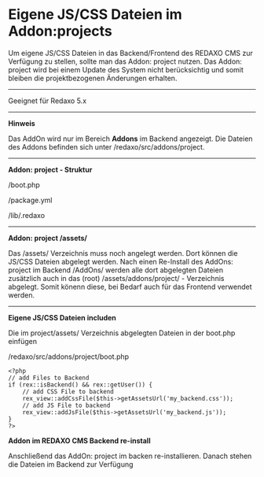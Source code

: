 # Eigene JS/CSS Dateien im Addon:projects

Um eigene JS/CSS Dateien in das Backend/Frontend des REDAXO CMS zur Verfügung zu stellen, sollte man das Addon: project nutzen. Das Addon: project wird bei einem Update des System nicht berücksichtig und somit bleiben die projektbezogenen Änderungen erhalten.

----------
Geeignet für Redaxo 5.x

----------

**Hinweis**

Das AddOn wird nur im Bereich **Addons** im Backend angezeigt. Die Dateien des Addons befinden sich unter
/redaxo/src/addons/project.

----------

**Addon: project - Struktur**

/boot.php

/package.yml

/lib/.redaxo
    
----------

**Addon: project /assets/**

Das /assets/ Verzeichnis muss noch angelegt werden. Dort können die JS/CSS Dateien abgelegt werden. Nach einen Re-Install des AddOns: project im Backend /AddOns/ werden alle dort abgelegten Dateien zusätzlich auch in das (root) /assets/addons/project/ - Verzeichnis abgelegt. Somit könenn diese, bei Bedarf auch für das Frontend verwendet werden.

----------

**Eigene JS/CSS Dateien includen**

Die im project/assets/ Verzeichnis abgelegten Dateien in der boot.php einfügen

/redaxo/src/addons/project/boot.php

    <?php
    // add Files to Backend
    if (rex::isBackend() && rex::getUser()) {
        // add CSS File to backend
        rex_view::addCssFile($this->getAssetsUrl('my_backend.css'));
        // add JS File to backend
        rex_view::addJsFile($this->getAssetsUrl('my_backend.js'));
    }
    ?>

**Addon im REDAXO CMS Backend re-install**

Anschließend das AddOn: project im backen re-installieren. Danach stehen die Dateien im Backend zur Verfügung

